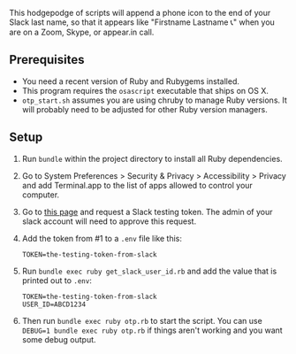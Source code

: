 This hodgepodge of scripts will append a phone icon to the end of your Slack last name, so that it appears like "Firstname Lastname 📞" when you are on a Zoom, Skype, or appear.in call.

## Prerequisites

* You need a recent version of Ruby and Rubygems installed.
* This program requires the `osascript` executable that ships on OS X.
* `otp_start.sh` assumes you are using chruby to manage Ruby versions. It will probably need to be adjusted for other Ruby version managers.

## Setup

1. Run `bundle` within the project directory to install all Ruby dependencies.

2. Go to System Preferences > Security & Privacy > Accessibility > Privacy and add Terminal.app to the list of apps allowed to control your computer.

3. Go to [this page]() and request a Slack testing token. The admin of your
    slack account will need to approve this request.

4. Add the token from #1 to a `.env` file like this:

    ```
    TOKEN=the-testing-token-from-slack
    ```

5. Run `bundle exec ruby get_slack_user_id.rb` and add the value that is
   printed out to `.env`:

    ```
    TOKEN=the-testing-token-from-slack
    USER_ID=ABCD1234
    ```

6. Then run `bundle exec ruby otp.rb` to start the script. You can use `DEBUG=1 bundle exec ruby otp.rb` if things aren't working and you want some debug output.
